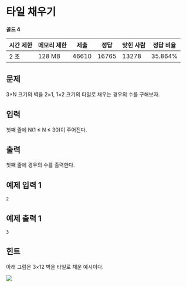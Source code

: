 # 타일 채우기 

**골드 4**

|시간 제한|	메모리 제한	|제출	|정답|	맞힌 사람	|정답 비율|
|---|---|---|---|---|---|
|2 초|	128 MB	|46610|	16765	|13278|	35.864%|

## 문제 

3×N 크기의 벽을 2×1, 1×2 크기의 타일로 채우는 경우의 수를 구해보자.

## 입력 

첫째 줄에 N(1 ≤ N ≤ 30)이 주어진다.

## 출력 

첫째 줄에 경우의 수를 출력한다.

## 예제 입력 1

```
2
```

## 예제 출력 1

```
3
```

## 힌트 

아래 그림은 3×12 벽을 타일로 채운 예시이다.

![](https://onlinejudgeimages.s3-ap-northeast-1.amazonaws.com/upload/images/2663_1.jpg)